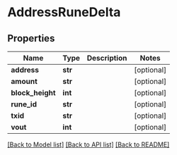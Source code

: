 # AddressRuneDelta

## Properties
Name | Type | Description | Notes
------------ | ------------- | ------------- | -------------
**address** | **str** |  | [optional] 
**amount** | **str** |  | [optional] 
**block_height** | **int** |  | [optional] 
**rune_id** | **str** |  | [optional] 
**txid** | **str** |  | [optional] 
**vout** | **int** |  | [optional] 

[[Back to Model list]](../README.md#documentation-for-models) [[Back to API list]](../README.md#documentation-for-api-endpoints) [[Back to README]](../README.md)

